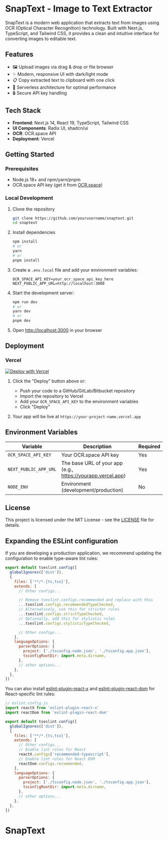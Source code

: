 # SnapText - Image to Text Extractor

SnapText is a modern web application that extracts text from images using OCR (Optical Character Recognition) technology. Built with Next.js, TypeScript, and Tailwind CSS, it provides a clean and intuitive interface for converting images to editable text.

## Features

- 🖼️ Upload images via drag & drop or file browser
- ✨ Modern, responsive UI with dark/light mode
- 📋 Copy extracted text to clipboard with one click
- 🚀 Serverless architecture for optimal performance
- 🔒 Secure API key handling

## Tech Stack

- **Frontend**: Next.js 14, React 19, TypeScript, Tailwind CSS
- **UI Components**: Radix UI, shadcn/ui
- **OCR**: OCR.space API
- **Deployment**: Vercel

## Getting Started

### Prerequisites

- Node.js 18+ and npm/yarn/pnpm
- OCR.space API key (get it from [OCR.space](https://ocr.space/ocrapi/freekey))

### Local Development

1. Clone the repository
   ```bash
   git clone https://github.com/yourusername/snaptext.git
   cd snaptext
   ```

2. Install dependencies
   ```bash
   npm install
   # or
   yarn
   # or
   pnpm install
   ```

3. Create a `.env.local` file and add your environment variables:
   ```env
   OCR_SPACE_API_KEY=your_ocr_space_api_key_here
   NEXT_PUBLIC_APP_URL=http://localhost:3000
   ```

4. Start the development server:
   ```bash
   npm run dev
   # or
   yarn dev
   # or
   pnpm dev
   ```

5. Open [http://localhost:3000](http://localhost:3000) in your browser

## Deployment

### Vercel

[![Deploy with Vercel](https://vercel.com/button)](https://vercel.com/new/clone?repository-url=https%3A%2F%2Fgithub.com%2Fyourusername%2Fsnaptext&env=OCR_SPACE_API_KEY&envDescription=API%20key%20for%20OCR.space%20service&envLink=https%3A%2F%2Focr.space%2Focrapi%2Ffreekey&project-name=snaptext&repository-name=snaptext)

1. Click the "Deploy" button above or:
   - Push your code to a GitHub/GitLab/Bitbucket repository
   - Import the repository to Vercel
   - Add your `OCR_SPACE_API_KEY` to the environment variables
   - Click "Deploy"

2. Your app will be live at `https://your-project-name.vercel.app`

## Environment Variables

| Variable | Description | Required |
|----------|-------------|----------|
| `OCR_SPACE_API_KEY` | Your OCR.space API key | Yes |
| `NEXT_PUBLIC_APP_URL` | The base URL of your app (e.g., https://yourapp.vercel.app) | Yes |
| `NODE_ENV` | Environment (development/production) | No |

## License

This project is licensed under the MIT License - see the [LICENSE](LICENSE) file for details.

## Expanding the ESLint configuration

If you are developing a production application, we recommend updating the configuration to enable type-aware lint rules:

```js
export default tseslint.config([
  globalIgnores(['dist']),
  {
    files: ['**/*.{ts,tsx}'],
    extends: [
      // Other configs...

      // Remove tseslint.configs.recommended and replace with this
      ...tseslint.configs.recommendedTypeChecked,
      // Alternatively, use this for stricter rules
      ...tseslint.configs.strictTypeChecked,
      // Optionally, add this for stylistic rules
      ...tseslint.configs.stylisticTypeChecked,

      // Other configs...
    ],
    languageOptions: {
      parserOptions: {
        project: ['./tsconfig.node.json', './tsconfig.app.json'],
        tsconfigRootDir: import.meta.dirname,
      },
      // other options...
    },
  },
])
```

You can also install [eslint-plugin-react-x](https://github.com/Rel1cx/eslint-react/tree/main/packages/plugins/eslint-plugin-react-x) and [eslint-plugin-react-dom](https://github.com/Rel1cx/eslint-react/tree/main/packages/plugins/eslint-plugin-react-dom) for React-specific lint rules:

```js
// eslint.config.js
import reactX from 'eslint-plugin-react-x'
import reactDom from 'eslint-plugin-react-dom'

export default tseslint.config([
  globalIgnores(['dist']),
  {
    files: ['**/*.{ts,tsx}'],
    extends: [
      // Other configs...
      // Enable lint rules for React
      reactX.configs['recommended-typescript'],
      // Enable lint rules for React DOM
      reactDom.configs.recommended,
    ],
    languageOptions: {
      parserOptions: {
        project: ['./tsconfig.node.json', './tsconfig.app.json'],
        tsconfigRootDir: import.meta.dirname,
      },
      // other options...
    },
  },
])
```
# SnapText
